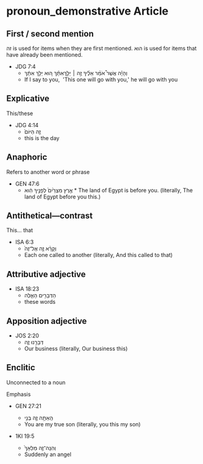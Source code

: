 # pronoun_demonstrative Article

## First / second mention
זה is used for items when they are first mentioned. 
הוא is used for items that have already been mentioned.
* JDG 7:4
    * וְהָיָ֡ה אֲשֶׁר֩ אֹמַ֨ר אֵלֶ֜יךָ זֶ֣ה ׀ יֵלֵ֣ךְאִתָּ֗ךְ ה֚וּא יֵלֵ֣ךְ אִתָּ֔ךְ 
    * If I say to you,  'This one will go with you,' he will go with you 

## Explicative
This/these
* JDG 4:14
    * זֶ֤ה הַיּוֹם֙ 
    * this is the day 

## Anaphoric
Refers to another word or phrase
* GEN 47:6
    * אֶ֤רֶץ מִצְרַ֙יִם֙ לְפָנֶ֣יךָ הִ֔וא *
     The land of Egypt is before you. (literally, The land of Egypt before you this.)

## Antithetical—contrast
This… that
* ISA 6:3
    * וְקָרָ֨א זֶ֤ה אֶל־זֶה֙ 
    * Each one called to another (literally, And this called to that) 	

## Attributive adjective
* ISA 18:23
    * הַדְּבָרִ֖ים הָאֵ֑לֶּה 
    * these words

## Apposition adjective
* JOS 2:20
    * דְּבָרֵ֣נוּ זֶ֑ה 
    * Our business (literally, Our business this)

## Enclitic
Unconnected to a noun

Emphasis
* GEN 27:21
    * הַֽאַתָּ֥ה זֶ֛ה בְּנִ֥י 
    * You are my true son (literally, you this my son)

* 1KI 19:5
    * וְהִנֵּֽה־זֶ֤ה מַלְאָךְ֙ 
    * Suddenly an angel 